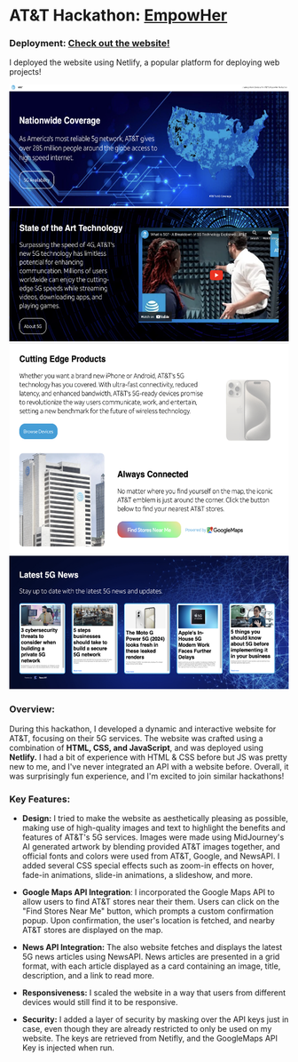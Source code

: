 # AT&T Hackathon: [EmpowHer](https://inside.att.jobs/empowherhackathon#subpage/welcome)

### **Deployment: [Check out the website!](https://attempowherhackathon.netlify.app/)**
I deployed the website using Netlify, a popular platform for deploying web projects!

<div>
  <img src="pictures_of_final_website/section1.png" width="530" height="220" alt="website_section1">
  <img src="pictures_of_final_website/section2.png" width="530" height="240" alt="website_section2">
  <img src="pictures_of_final_website/section3.png" width="530" height="380" alt="website_section3">
  <img src="pictures_of_final_website/section4.png" width="530" height="240" alt="website_section4">
</div>

### Overview:

During this hackathon, I developed a dynamic and interactive website for AT&T, focusing on their 5G services. The website was crafted using a combination of **HTML, CSS, and JavaScript**, and was deployed using **Netlify.**
I had a bit of experience with HTML & CSS before but JS was pretty new to me, and I've never integrated an API with a website before. Overall, it was surprisingly fun experience, and I'm excited to join similar hackathons!

### Key Features:
- **Design:** I tried to make the website as aesthetically pleasing as possible, making use of high-quality images and text to highlight the benefits and features of AT&T's 5G services.
Images were made using MidJourney's AI generated artwork by blending provided AT&T images together, and official fonts and colors were used from AT&T, Google, and NewsAPI.
I added several CSS special effects such as zoom-in effects on hover, fade-in animations, slide-in animations, a slideshow, and more. 

- **Google Maps API Integration**: I incorporated the Google Maps API to allow users to find AT&T stores near their them.
Users can click on the "Find Stores Near Me" button, which prompts a custom confirmation popup. Upon confirmation, the user's location is fetched, and nearby AT&T stores are displayed on the map.

- **News API Integration:** The also website fetches and displays the latest 5G news articles using NewsAPI.
News articles are presented in a grid format, with each article displayed as a card containing an image, title, description, and a link to read more.
- **Responsiveness:** I scaled the website in a way that users from different devices would still find it to be responsive.
- **Security:** I added a layer of security by masking over the API keys just in case, even though they are already restricted to only be used on my website. The keys are retrieved from Netifly, and the GoogleMaps API Key is injected when run.
